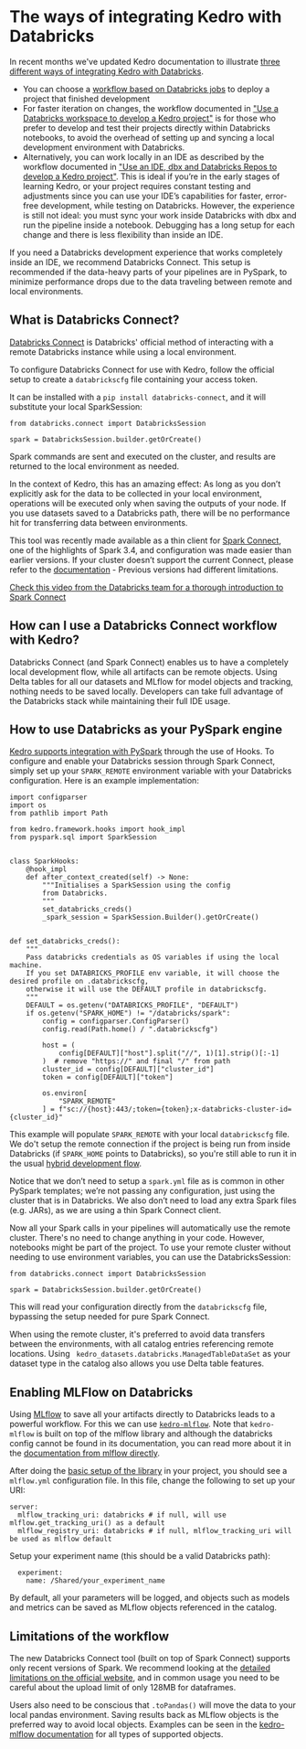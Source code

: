 # The ways of integrating Kedro with Databricks
 
In recent months we've updated Kedro documentation to illustrate [three different ways of integrating Kedro with Databricks](https://docs.kedro.org/en/stable/deployment/databricks/index.html). 

* You can choose a [workflow based on Databricks jobs](https://docs.kedro.org/en/stable/deployment/databricks/databricks_deployment_workflow.html) to deploy a project that finished development
* For faster iteration on changes, the workflow documented in ["Use a Databricks workspace to develop a Kedro project"](https://docs.kedro.org/en/stable/deployment/databricks/databricks_notebooks_development_workflow.html) is for those who prefer to develop and test their projects directly within Databricks notebooks, to avoid the overhead of setting up and syncing a local development environment with Databricks. 
* Alternatively, you can work locally in an IDE as described by the workflow documented in ["Use an IDE, dbx and Databricks Repos to develop a Kedro project"](https://docs.kedro.org/en/stable/deployment/databricks/databricks_ide_development_workflow.html). This is ideal if you’re in the early stages of learning Kedro, or your project requires constant testing and adjustments since you can use your IDE’s capabilities for faster, error-free development, while testing on Databricks. However, the experience is still not ideal: you must sync your work inside Databricks with dbx and run the pipeline inside a notebook. Debugging has a long setup for each change and there is less flexibility than inside an IDE. 

If you need a Databricks development experience that works completely inside an IDE, we recommend Databricks Connect. This setup is recommended if the data-heavy parts of your pipelines are in PySpark, to minimize performance drops due to the data traveling between remote and local environments.
 
## What is Databricks Connect?
[Databricks Connect](https://docs.databricks.com/dev-tools/databricks-connect-ref.html) is Databricks' official method of interacting with a remote Databricks instance while using a local environment.

To configure Databricks Connect for use with Kedro, follow the official setup to create a `databrickscfg` file containing your access token.

It can be installed with a `pip install databricks-connect`, and it will substitute your local SparkSession:

```
from databricks.connect import DatabricksSession
 
spark = DatabricksSession.builder.getOrCreate()
```

Spark commands are sent and executed on the cluster, and results are returned to the local environment as needed. 

In the context of Kedro, this has an amazing effect: As long as you don’t explicitly ask for the data to be collected in your local environment, operations will be executed only when saving the outputs of your node. If you use datasets saved to a Databricks path, there will be no performance hit for transferring data between environments. 

This tool was recently made available as a thin client for [Spark Connect](https://spark.apache.org/docs/latest/spark-connect-overview.html), one of the highlights of Spark 3.4, and configuration was made easier than earlier versions. If your cluster doesn’t support the current Connect, please refer to the [documentation](https://docs.databricks.com/en/dev-tools/databricks-connect-legacy.html) - Previous versions had different limitations.

 [Check this video from the Databricks team for a thorough introduction to Spark Connect](https://www.youtube.com/watch?v=p9IRFSjuLBE)

 
## How can I use a Databricks Connect workflow with Kedro?
Databricks Connect (and Spark Connect) enables us to have a completely local development flow, while all artifacts can be remote objects. Using Delta tables for all our datasets and MLflow for model objects and tracking, nothing needs to be saved locally.
Developers can take full advantage of the Databricks stack while maintaining their full IDE usage.


## How to use Databricks as your PySpark engine
[Kedro supports integration with PySpark](https://docs.kedro.org/en/stable/integrations/pyspark_integration.html) through the use of Hooks. To configure and enable your Databricks session through Spark Connect, simply set up your `SPARK_REMOTE` environment variable with your Databricks configuration. Here is an example implementation:

 
``` 
import configparser
import os
from pathlib import Path

from kedro.framework.hooks import hook_impl
from pyspark.sql import SparkSession


class SparkHooks:
    @hook_impl
    def after_context_created(self) -> None:
        """Initialises a SparkSession using the config
        from Databricks.
        """
        set_databricks_creds()
        _spark_session = SparkSession.Builder().getOrCreate()


def set_databricks_creds():
    """
    Pass databricks credentials as OS variables if using the local machine.
    If you set DATABRICKS_PROFILE env variable, it will choose the desired profile on .databrickscfg,
    otherwise it will use the DEFAULT profile in databrickscfg.
    """
    DEFAULT = os.getenv("DATABRICKS_PROFILE", "DEFAULT")
    if os.getenv("SPARK_HOME") != "/databricks/spark":
        config = configparser.ConfigParser()
        config.read(Path.home() / ".databrickscfg")

        host = (
            config[DEFAULT]["host"].split("//", 1)[1].strip()[:-1]
        )  # remove "https://" and final "/" from path
        cluster_id = config[DEFAULT]["cluster_id"]
        token = config[DEFAULT]["token"]

        os.environ[
            "SPARK_REMOTE"
        ] = f"sc://{host}:443/;token={token};x-databricks-cluster-id={cluster_id}"
``` 

This example will populate `SPARK_REMOTE` with your local `databrickscfg` file. We do't setup the remote connection if the project is being run from inside Databricks (if `SPARK_HOME` points to Databricks), so you're still able to run it in the usual [hybrid development flow](https://docs.kedro.org/en/stable/deployment/databricks/databricks_ide_development_workflow.html).

Notice that we don’t need to setup a `spark.yml` file as is common in other PySpark templates; we’re not passing any configuration, just using the cluster that is in Databricks. We also don’t need to load any extra Spark files (e.g. JARs), as we are using a thin Spark Connect client.
 
Now all your Spark calls in your pipelines will automatically use the remote cluster. There's no need to change anything in your code. However, notebooks might be part of the project. To use your remote cluster without needing to use environment variables, you can use the DatabricksSession:
```
from databricks.connect import DatabricksSession
 
spark = DatabricksSession.builder.getOrCreate()
```
This will read your configuration directly from the `databrickscfg` file, bypassing the setup needed for pure Spark Connect.

When using the remote cluster, it's preferred to avoid data transfers between the environments, with all catalog entries referencing remote locations. Using ` kedro_datasets.databricks.ManagedTableDataSet` as your dataset type in the catalog also allows you use Delta table features.


 
## Enabling MLFlow on Databricks
Using [MLflow](https://mlflow.org/) to save all your artifacts directly to Databricks leads to a powerful workflow. For this we can use [`kedro-mlflow`](https://github.com/Galileo-Galilei/kedro-mlflow). Note that `kedro-mlflow` is built on top of the mlflow library and although the databricks config cannot be found in its documentation, you can read more about it in the [documentation from mlflow directly](https://mlflow.org/docs/latest/index.html).

After doing the [basic setup of the library](https://kedro-mlflow.readthedocs.io/en/stable/source/02_installation/02_setup.html#activate-kedro-mlflow-in-your-kedro-project) in your project, you should see a `mlflow.yml` configuration file. In this file, change the following to set up your URI:

```
server:
  mlflow_tracking_uri: databricks # if null, will use mlflow.get_tracking_uri() as a default
  mlflow_registry_uri: databricks # if null, mlflow_tracking_uri will be used as mlflow default
```
 
Setup your experiment name (this should be a valid Databricks path):
```  
  experiment:
    name: /Shared/your_experiment_name
``` 
 
By default, all your parameters will be logged, and objects such as models and metrics can be saved as MLflow objects referenced in the catalog.
 
## Limitations of the workflow
The new Databricks Connect tool (built on top of Spark Connect) supports only recent versions of Spark. We recommend looking at the [detailed limitations on the official website](https://docs.databricks.com/dev-tools/databricks-connect-ref.html), and in common usage you need to be careful about the upload limit of only 128MB for dataframes. 
 
Users also need to be conscious that `.toPandas()` will move the data to your local pandas environment.  Saving results back as MLflow objects is the preferred way to avoid local objects. Examples can be seen in the [kedro-mlflow documentation](https://kedro-mlflow.readthedocs.io/en/stable/source/04_experimentation_tracking/index.html) for all types of supported objects.